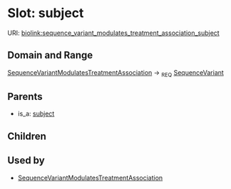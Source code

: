 # Slot: subject




URI: [biolink:sequence_variant_modulates_treatment_association_subject](https://w3id.org/biolink/vocab/sequence_variant_modulates_treatment_association_subject)
## Domain and Range

[SequenceVariantModulatesTreatmentAssociation](SequenceVariantModulatesTreatmentAssociation.md) ->  <sub>REQ</sub> [SequenceVariant](SequenceVariant.md)
## Parents

 *  is_a: [subject](subject.md)
## Children

## Used by

 * [SequenceVariantModulatesTreatmentAssociation](SequenceVariantModulatesTreatmentAssociation.md)
